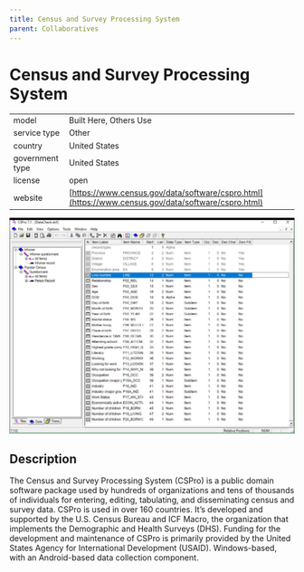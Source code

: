 ```yaml
---
title: Census and Survey Processing System
parent: Collaboratives
---
```


# Census and Survey Processing System

|                   |                                          |
|:------------------|:-----------------------------------------|
| model             | Built Here, Others Use
| service type      | Other
| country           | United States
| government type   | United States
| license           | open
| website           | [https://www.census.gov/data/software/cspro.html](https://www.census.gov/data/software/cspro.html)

![CSPro screenshot](images/cspro.jpg)

## Description

The Census and Survey Processing System (CSPro) is a public domain software package used by hundreds of organizations and tens of thousands of individuals for entering, editing, tabulating, and disseminating census and survey data. CSPro is used in over 160 countries. It’s developed and supported by the U.S. Census Bureau and ICF Macro, the organization that implements the Demographic and Health Surveys (DHS). Funding for the development and maintenance of CSPro is primarily provided by the United States Agency for International Development (USAID). Windows-based, with an Android-based data collection component.
